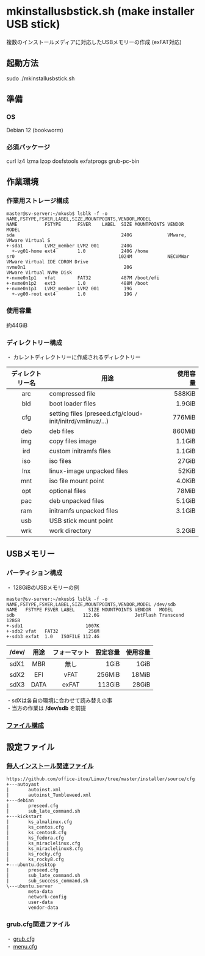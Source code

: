 # mkinstallusbstick.sh (make installer USB stick)

複数のインストールメディアに対応したUSBメモリーの作成 (exFAT対応)

## 起動方法

sudo ./mkinstallusbstick.sh

## 準備

### OS

Debian 12 (bookworm)  

### 必須パッケージ

curl lz4 lzma lzop dosfstools exfatprogs grub-pc-bin

## 作業環境

### 作業用ストレージ構成

``` bash: lsblk
master@sv-server:~/mkusb$ lsblk -f -o NAME,FSTYPE,FSVER,LABEL,SIZE,MOUNTPOINTS,VENDOR,MODEL
NAME          FSTYPE      FSVER    LABEL  SIZE MOUNTPOINTS VENDOR   MODEL
sda                                       240G             VMware,  VMware Virtual S
+-sda1        LVM2_member LVM2 001        240G
  +-vg01-home ext4        1.0             240G /home
sr0                                      1024M             NECVMWar VMware Virtual IDE CDROM Drive
nvme0n1                                    20G                      VMware Virtual NVMe Disk
+-nvme0n1p1   vfat        FAT32           487M /boot/efi
+-nvme0n1p2   ext3        1.0             488M /boot
+-nvme0n1p3   LVM2_member LVM2 001         19G
  +-vg00-root ext4        1.0              19G /
```

### 使用容量

約44GiB

### ディレクトリー構成

・ カレントディレクトリーに作成されるディレクトリー

| ディレクトリー名 | 用途 | 使用容量 |
| :---: | --- | ---: |
| arc | compressed file | 588KiB |
| bld | boot loader files | 1.9GiB |
| cfg | setting files (preseed.cfg/cloud-init/initrd/vmlinuz/...) | 776MiB |
| deb | deb files | 860MiB |
| img | copy files image | 1.1GiB |
| ird | custom initramfs files | 1.1GiB |
| iso | iso files | 27GiB |
| lnx | linux-image unpacked files | 52KiB |
| mnt | iso file mount point | 4.0KiB |
| opt | optional files | 78MiB |
| pac | deb unpacked files | 5.1GiB |
| ram | initramfs unpacked files | 3.1GiB |
| usb | USB stick mount point |  |
| wrk | work directory | 3.2GiB |

## USBメモリー

### パーティション構成

・ 128GiBのUSBメモリーの例

``` bash: lsblk
master@sv-server:~/mkusb$ lsblk -f -o NAME,FSTYPE,FSVER,LABEL,SIZE,MOUNTPOINTS,VENDOR,MODEL /dev/sdb
NAME   FSTYPE FSVER LABEL     SIZE MOUNTPOINTS VENDOR   MODEL
sdb                         112.6G             JetFlash Transcend 128GB
+-sdb1                       1007K
+-sdb2 vfat   FAT32           256M
+-sdb3 exfat  1.0   ISOFILE 112.4G
```

| /dev/ | 用途 | フォーマット | 設定容量 | 使用容量 |
| :---: | :---: | :---: | ---: | ---: |
| sdX1 | MBR | 無し | 1GiB | 1GiB |
| sdX2 | EFI | vFAT | 256MiB | 18MiB |
| sdX3 | DATA | exFAT | 113GiB | 28GiB |

・sdXは各自の環境に合わせて読み替えの事  
・当方の作業は **/dev/sdb** を前提  

### [ファイル構成](https://github.com/office-itou/Linux/tree/master/installer-usbstick/document/USB-stick_tree_map.txt)

## 設定ファイル

### [無人インストール関連ファイル](https://github.com/office-itou/Linux/tree/master/installer/source/cfg)

``` bash: unattended installation configuration file
https://github.com/office-itou/Linux/tree/master/installer/source/cfg
+---autoyast
|       autoinst.xml
|       autoinst_Tumbleweed.xml
+---debian
|       preseed.cfg
|       sub_late_command.sh
+---kickstart
|       ks_almalinux.cfg
|       ks_centos.cfg
|       ks_centos8.cfg
|       ks_fedora.cfg
|       ks_miraclelinux.cfg
|       ks_miraclelinux8.cfg
|       ks_rocky.cfg
|       ks_rocky8.cfg
+---ubuntu.desktop
|       preseed.cfg
|       sub_late_command.sh
|       sub_success_command.sh
\---ubuntu.server
        meta-data
        network-config
        user-data
        vendor-data
```

### grub.cfg関連ファイル

・ [grub.cfg](https://github.com/office-itou/Linux/tree/master/installer-usbstick/exsample/grub.cfg)  
・ [menu.cfg](https://github.com/office-itou/Linux/tree/master/installer-usbstick/exsample/menu.cfg)  

